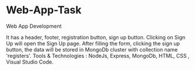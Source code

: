 # Web-App-Task
Web App Development

It has a header, footer, registration button, sign up button.
Clicking on Sign Up will open the Sign Up page.
After filling the form, clicking the sign up button, the data will be stored in MongoDb cluster with collection name 'registers'.
Tools & Technologies : NodeJs, Express, MongoDb, HTML, CSS , Visual Studio Code.
